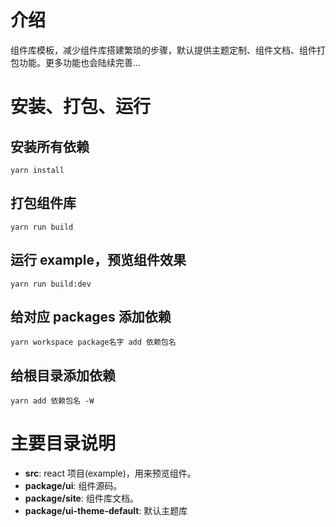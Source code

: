 # 介绍

组件库模板，减少组件库搭建繁琐的步骤，默认提供主题定制、组件文档、组件打包功能。更多功能也会陆续完善...

# 安装、打包、运行

## 安装所有依赖

```
yarn install
```

## 打包组件库

```
yarn run build
```

## 运行 example，预览组件效果

```
yarn run build:dev
```

## 给对应 packages 添加依赖

```
yarn workspace package名字 add 依赖包名
```

## 给根目录添加依赖

```
yarn add 依赖包名 -W
```

# 主要目录说明

- **src**: react 项目(example)，用来预览组件。
- **package/ui**: 组件源码。
- **package/site**: 组件库文档。
- **package/ui-theme-default**: 默认主题库

